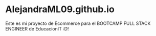 # AlejandraML09.github.io
Este es mi proyecto de Ecommerce para el BOOTCAMP FULL STACK ENGINEER de EducacionIT :D!
